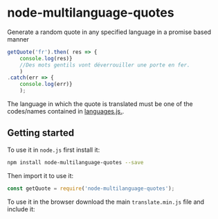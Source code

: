# node-multilanguage-quotes

Generate a random quote in any specified language in a promise based manner

```js
getQuote('fr').then( res => {
    console.log(res)}
    //Des mots gentils vont déverrouiller une porte en fer.
    )
.catch(err => {
    console.log(err)}
    );
```

The language in which the quote is translated must be one of the codes/names contained in [languages.js.](https://github.com/ragrag/node-multilanguage-quotes/blob/master/languages.js).

## Getting started


To use it in `node.js` first install it:

```bash
npm install node-multilanguage-quotes --save
```

Then import it to use it:

```js
const getQuote = require('node-multilanguage-quotes');
```

To use it in the browser download the main `translate.min.js` file and include it:

